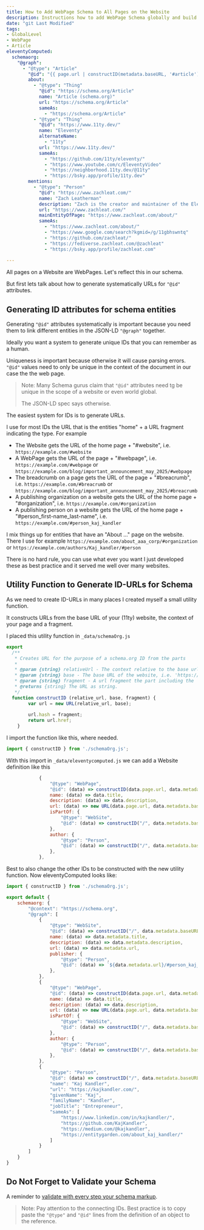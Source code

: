 ```yaml
---
title: How to Add WebPage Schema to All Pages on the Website
description: Instructions how to add WebPage Schema globally and build a utility to construct schema '@id' URLs.
date: "git Last Modified"
tags: 
- GlobalLevel
- WebPage
- Article
eleventyComputed:
  schemaorg:
    "@graph":
      - "@type": "Article"
        "@id": "{{ page.url | constructID(metadata.baseURL, '#article') }}"
        about:
          - "@type": "Thing"
            "@id": "https://schema.org/Article"
            name: "Article (schema.org)"
            url: "https://schema.org/Article"
            sameAs:
              - "https://schema.org/Article"
          - "@type": "Thing"
            "@id": "https://www.11ty.dev/"
            name: "Eleventy"
            alternateName: 
              - "11ty"
            url: "https://www.11ty.dev/"
            sameAs:
              - "https://github.com/11ty/eleventy/"
              - "https://www.youtube.com/c/EleventyVideo"
              - "https://neighborhood.11ty.dev/@11ty"
              - "https://bsky.app/profile/11ty.dev"
        mentions:
          - "@type": "Person"
            "@id": "https://www.zachleat.com/"
            name: "Zach Leatherman"
            description: "Zach is the creator and maintainer of the Eleventy (11ty) static site generator"
            url: "https://www.zachleat.com/"
            mainEntityOfPage: "https://www.zachleat.com/about/"
            sameAs:
              - "https://www.zachleat.com/about/"
              - "https://www.google.com/search?kgmid=/g/11gbhswntq"
              - "https://github.com/zachleat/"
              - "https://fediverse.zachleat.com/@zachleat"
              - "https://bsky.app/profile/zachleat.com"
                  
---
```

All pages on a Website are WebPages. Let's reflect this in our schema.

But first lets talk about how to generate systematically URLs for `"@id"` attributes.

## Generating ID attributes for schema entities

Generating `"@id"` attributes systematically is important because you need them to link different entities in the JSON-LD `"@graph"` together.

Ideally you want a system to generate unique IDs that you can remember as a human.

Uniqueness is important because otherwise it will cause parsing errors. `"@id"` values need to only be unique in the context of the document in our case the the web page.

> Note: Many Schema gurus claim that `"@id"` attributes need tg be unique in the scope of a website or even world global.
>
> The JSON-LD spec says otherwise.

The easiest system for IDs is to generate URLs.

I use for most IDs the URL that is the entities "home" + a URL fragment indicating the type. For example

- The Website gets the URL of the home page + "#website", i.e. `https://example.com/#website`
- A WebPage gets the URL of the page + "#webpage", i.e. `https://example.com/#webpage` or `https://example.com/blog/important_announcement_may_2025/#webpage`
- The breadcrumb on a page gets the URL of the page + "#breacrumb", i.e. `https://example.com/#breacrumb` or `https://example.com/blog/important_announcement_may_2025/#breacrumb`
- A publishing organization on a website gets the URL of the home page + "#organization", i.e. `https://example.com/#organization`
- A publishing person on a website gets the URL of the home page + "#person_first-name_last-name", i.e. `https://example.com/#person_kaj_kandler`

I mix things up for entities that have an "About ..." page on the website. There I use for example `https://example.com/about_aaa_corp/#organization` or `https://example.com/authors/Kaj_kandler/#person`

There is no hard rule, you can use what ever you want I just developed these as best practice and it served me well over many websites.

## Utility Function to Generate ID-URLs for Schema

As we need to create ID-URLs in many places I created myself a small utility function.

It constructs URLs from the base URL of your (11ty) website, the context of your page and a fragment.

I placed this utility function in `_data/schemaOrg.js`

```js
export
  /**
   * Creates URL for the purpose of a schema.org ID from the parts
   *
   * @param {string} relativeUrl - The context relative to the base url, i.e. 'about/authors/john_doe/'.
   * @param {string} base - The base URL of the website, i.e. 'https://example.com/'.
   * @param {string} fragment - A url fragment the part including the '#' hash sign, i.e. '#breadcrumb'.
   * @returns {string} The URL as string.
   */
  function constructID (relative_url, base, fragment) {
        var url = new URL(relative_url, base);
    
        url.hash = fragment;
        return url.href; 
    }
```

I import the function like this, where needed.

```js
import { constructID } from './schemaOrg.js';
```

With this import in `_data/eleventycomputed.js` we can add a Website definition like this

```js
            {
                "@type": "WebPage",
                "@id": (data) => constructID(data.page.url, data.metadata.baseURL, "#webpage"),
                name: (data) => data.title,
                description: (data) => data.description,
                url: (data) => new URL(data.page.url, data.metadata.baseURL),
                isPartOf: {
                    "@type": "WebSite",
                    "@id": (data) => constructID("/", data.metadata.baseURL, "#website"),
                },
                author: {
                    "@type": "Person",
                    "@id": (data) => constructID("/", data.metadata.baseURL, "#person_kaj_kandler")
                },
            },
```

Best to also change the other IDs to be constructed with the new utility function. Now eleventyComputed looks like:

```js
import { constructID } from './schemaOrg.js';

export default {
    schemaorg: {
        "@context": "https://schema.org",
        "@graph": [
            {
                "@type": "WebSite",
                "@id": (data) => constructID("/", data.metadata.baseURL, "#website"),
                name: (data) => data.metadata.title,
                description: (data) => data.metadata.description,
                url: (data) => data.metadata.url,
                publisher: {
                    "@type": "Person",
                    "@id": (data) => `${data.metadata.url}/#person_kaj_kandler`
                },
            },
            {
                "@type": "WebPage",
                "@id": (data) => constructID(data.page.url, data.metadata.baseURL, "#webpage"),
                name: (data) => data.title,
                description: (data) => data.description,
                url: (data) => new URL(data.page.url, data.metadata.baseURL),
                isPartOf: {
                    "@type": "WebSite",
                    "@id": (data) => constructID("/", data.metadata.baseURL, "#website"),
                },
                author: {
                    "@type": "Person",
                    "@id": (data) => constructID("/", data.metadata.baseURL, "#person_kaj_kandler")
                },
            },
            {
                "@type": "Person",
                "@id": (data) => constructID("/", data.metadata.baseURL, "#person_kaj_kandler"),
                "name": "Kaj Kandler",
                "url": "https://kajkandler.com/",
                "givenName": "Kaj",
                "familyName": "Kandler",
                "jobTitle": "Entrepreneur",
                "sameAs": [
                    "https://www.linkedin.com/in/kajkandler/",
                    "https://github.com/KajKandler",
                    "https://medium.com/@kajkandler",
                    "https://entitygarden.com/about_kaj_kandler/"
                ]
            }
        ]
    }
}
```

## Do Not Forget to Validate your Schema

A reminder to [validate with every step your schema markup](/blog/tools_to_validate_schema.md).

> Note: Pay attention to the connecting IDs.
> Best practice is to copy paste the `"@type"` and `"@id"` lines from the definition of an object to the reference.
